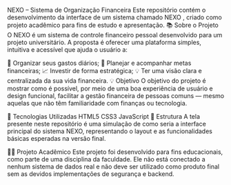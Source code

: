 NEXO – Sistema de Organização Financeira Este repositório contém o desenvolvimento da interface de um sistema chamado NEXO , criado como projeto acadêmico para fins de estudo e apresentação.
📚 Sobre o Projeto
O NEXO é um sistema de controle financeiro pessoal desenvolvido para um projeto universitário. A proposta é oferecer uma plataforma simples, intuitiva e acessível que ajuda o usuário a:

📌 Organizar seus gastos diários;
🎯 Planejar e acompanhar metas financeiras;
📈 Investir de forma estratégica;
💡 Ter uma visão clara e centralizada da sua vida financeira.
💡 Objetivo
O objetivo do projeto é mostrar como é possível, por meio de uma boa experiência de usuário e design funcional, facilitar a gestão financeira de pessoas comuns — mesmo aquelas que não têm familiaridade com finanças ou tecnologia.

🧩 Tecnologias Utilizadas
HTML5
CSS3
JavaScript
📁 Estrutura
A tela presente neste repositório é uma simulação de como seria a interface principal do sistema NEXO, representando o layout e as funcionalidades básicas esperadas na versão final.

👨‍🎓 Projeto Acadêmico Este projeto foi desenvolvido para fins educacionais, como parte de uma disciplina da faculdade. Ele não está conectado a nenhum sistema de dados real e não deve ser utilizado como produto final sem as devidos implementações de segurança e backend.
